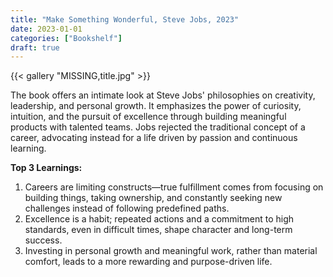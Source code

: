 ```yaml
---
title: "Make Something Wonderful, Steve Jobs, 2023"
date: 2023-01-01
categories: ["Bookshelf"]
draft: true
---
```


{{< gallery "MISSING,title.jpg" >}}

The book offers an intimate look at Steve Jobs' philosophies on creativity, leadership, and personal growth. It emphasizes the power of curiosity, intuition, and the pursuit of excellence through building meaningful products with talented teams. Jobs rejected the traditional concept of a career, advocating instead for a life driven by passion and continuous learning.

**Top 3 Learnings:**

1. Careers are limiting constructs—true fulfillment comes from focusing on building things, taking ownership, and constantly seeking new challenges instead of following predefined paths.
2. Excellence is a habit; repeated actions and a commitment to high standards, even in difficult times, shape character and long-term success.
3. Investing in personal growth and meaningful work, rather than material comfort, leads to a more rewarding and purpose-driven life.
